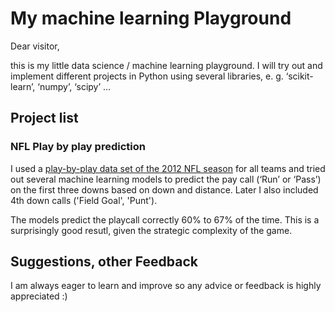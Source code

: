 # My machine learning Playground

Dear visitor,

this is my little data science / machine learning playground. I will try out and implement different projects in Python using several libraries, e. g. ‘scikit-learn’, ‘numpy’, ‘scipy’ …

## Project list

### NFL Play by play prediction
I used a [play-by-play data set of the 2012 NFL season](http://archive.advancedfootballanalytics.com/2010/04/play-by-play-data.html) for all teams and tried out several machine learning models to predict the pay call (‘Run’ or ‘Pass’) on the first three downs based on down and distance. Later I also included 4th down calls ('Field Goal', 'Punt').

The models predict the playcall correctly 60% to 67% of the time. This is a surprisingly good resutl, given the strategic complexity of the game.

## Suggestions, other Feedback

I am always eager to learn and improve so any advice or feedback is highly appreciated :) 